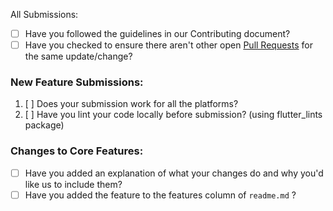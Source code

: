 All Submissions:

* [ ] Have you followed the guidelines in our Contributing document?
* [ ] Have you checked to ensure there aren't other open [Pull Requests](https://github.com/adeeteya/Classipod/pulls) for the same update/change?

### New Feature Submissions:

1. [ ] Does your submission work for all the platforms?
2. [ ] Have you lint your code locally before submission? (using flutter_lints package)

### Changes to Core Features:

* [ ] Have you added an explanation of what your changes do and why you'd like us to include them?
* [ ] Have you added the feature to the features column of ```readme.md``` ?
